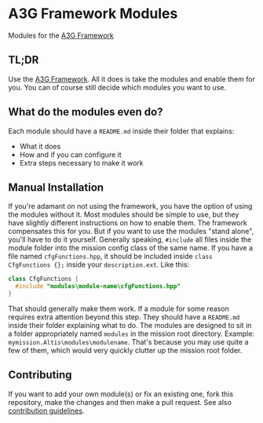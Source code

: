 # A3G Framework Modules
Modules for the [A3G Framework](https://github.com/a3g/a3g-framework)

## TL;DR
Use the [A3G Framework](https://github.com/a3g/a3g-framework). All it does is take the modules and enable them for you. You can of course still decide which modules you want to use.

## What do the modules even do?
Each module should have a `README.md` inside their folder that explains:
- What it does
- How and if you can configure it
- Extra steps necessary to make it work

## Manual Installation
If you're adamant on not using the framework, you have the option of using the modules without it. Most modules should be simple to use, but they have slightly different instructions on how to enable them. The framework compensates this for you. But if you want to use the modules "stand alone", you'll have to do it yourself. Generally speaking, `#include` all files inside the module folder into the mission config class of the same name. If you have a file named `cfgFunctions.hpp`, it should be included inside `class CfgFunctions {};` inside your `description.ext`. Like this:

``` c++
class CfgFunctions {
  #include "modules\module-name\cfgFunctions.hpp"
}
```

That should generally make them work. If a module for some reason requires extra attention beyond this step. They should have a `README.md` inside their folder explaining what to do. The modules are designed to sit in a folder appropriately named `modules` in the mission root directory. Example: `mymission.Altis\modules\modulename`. That's because you may use quite a few of them, which would very quickly clutter up the mission root folder.

## Contributing
If you want to add your own module(s) or fix an existing one, fork this repository, make the changes and then make a pull request. See also [contribution guidelines](https://github.com/a3g/a3g-framework-modules/wiki/Contribution-Guidelines).
